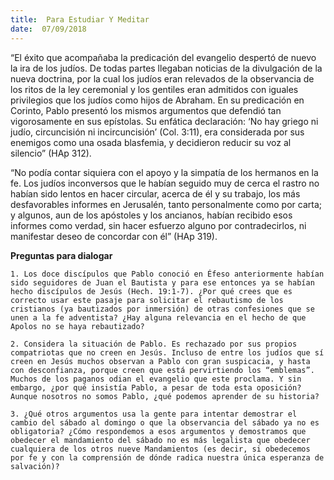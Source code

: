 ```yaml
---
title:  Para Estudiar Y Meditar
date:  07/09/2018
---
```


“El éxito que acompañaba la predicación del evangelio despertó de nuevo la ira de los judíos. De todas partes llegaban noticias de la divulgación de la nueva doctrina, por la cual los judíos eran relevados de la observancia de los ritos de la ley ceremonial y los gentiles eran admitidos con iguales privilegios que los judíos como hijos de Abraham. En su predicación en Corinto, Pablo presentó los mismos argumentos que defendió tan vigorosamente en sus epístolas. Su enfática declaración: ‘No hay griego ni judío, circuncisión ni incircuncisión’ (Col. 3:11), era considerada por sus enemigos como una osada blasfemia, y decidieron reducir su voz al silencio” (HAp 312).

“No podía contar siquiera con el apoyo y la simpatía de los hermanos en la fe. Los judíos inconversos que le habían seguido muy de cerca el rastro no habían sido lentos en hacer circular, acerca de él y su trabajo, los más desfavorables informes en Jerusalén, tanto personalmente como por carta; y algunos, aun de los apóstoles y los ancianos, habían recibido esos informes como verdad, sin hacer esfuerzo alguno por contradecirlos, ni manifestar deseo de concordar con él” (HAp 319).

**Preguntas para dialogar**

`1. Los doce discípulos que Pablo conoció en Éfeso anteriormente habían sido seguidores de Juan el Bautista y para ese entonces ya se habían hecho discípulos de Jesús (Hech. 19:1-7). ¿Por qué crees que es correcto usar este pasaje para solicitar el rebautismo de los cristianos (ya bautizados por inmersión) de otras confesiones que se unen a la fe adventista? ¿Hay alguna relevancia en el hecho de que Apolos no se haya rebautizado?`

`2. Considera la situación de Pablo. Es rechazado por sus propios compatriotas que no creen en Jesús. Incluso de entre los judíos que sí creen en Jesús muchos observan a Pablo con gran suspicacia, y hasta con desconfianza, porque creen que está pervirtiendo los “emblemas”. Muchos de los paganos odian el evangelio que este proclama. Y sin embargo, ¿por qué insistía Pablo, a pesar de toda esta oposición? Aunque nosotros no somos Pablo, ¿qué podemos aprender de su historia?`

`3. ¿Qué otros argumentos usa la gente para intentar demostrar el cambio del sábado al domingo o que la observancia del sábado ya no es obligatoria? ¿Cómo respondemos a esos argumentos y demostramos que obedecer el mandamiento del sábado no es más legalista que obedecer cualquiera de los otros nueve Mandamientos (es decir, si obedecemos por fe y con la comprensión de dónde radica nuestra única esperanza de salvación)?`